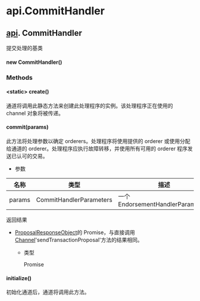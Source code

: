 # api.CommitHandler

## [api](https://hyperledger.github.io/fabric-sdk-node/release-1.4/module-api.html). CommitHandler

提交处理的基类

#### new CommitHandler()

### Methods

#### &lt;static&gt; create()

通道将调用此静态方法来创建此处理程序的实例。该处理程序正在使用的 channel 对象将被传递。

#### commit(params)

此方法将处理参数以确定 orderers。处理程序将使用提供的 orderer 或使用分配给通道的 orderer。处理程序应执行故障转移，并使用所有可用的 orderer 程序发送已认可的交易。

- 参数

| 名称   | 类型                    | 描述                              |
| ------ | ----------------------- | --------------------------------- |
| params | CommitHandlerParameters | 一个 EndorsementHandlerParameters |

返回结果

- [ProposalResponseObject](https://hyperledger.github.io/fabric-sdk-node/release-1.4/global.html#ProposalResponseObject)的 Promise，与直接调用[Channel](https://hyperledger.github.io/fabric-sdk-node/release-1.4/Channel.html)'sendTransactionProposal'方法的结果相同。

  - 类型

    Promise

#### initialize()

初始化通道后，通道将调用此方法。
